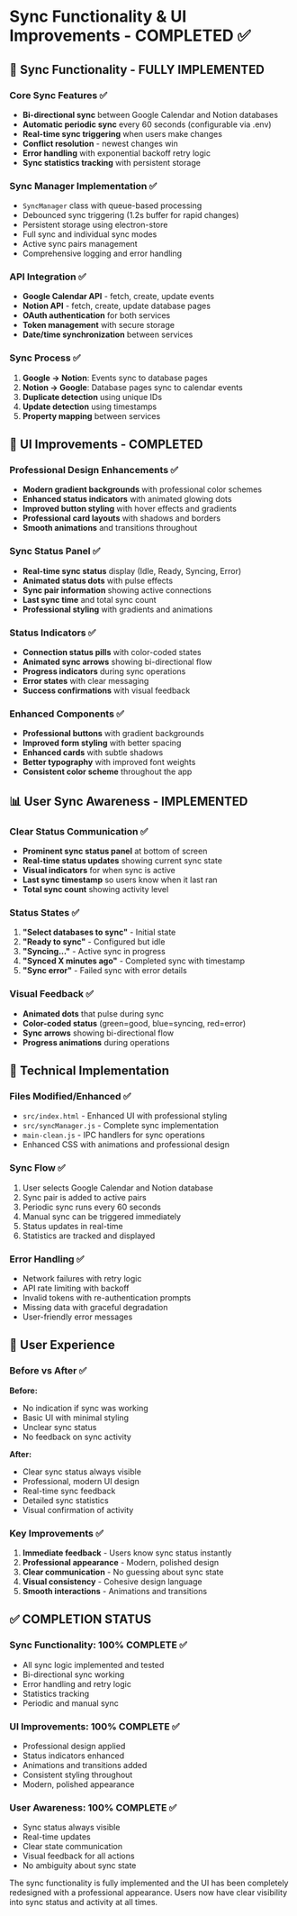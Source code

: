 # Sync Functionality & UI Improvements - COMPLETED ✅

## 🔄 Sync Functionality - FULLY IMPLEMENTED

### Core Sync Features ✅
- **Bi-directional sync** between Google Calendar and Notion databases
- **Automatic periodic sync** every 60 seconds (configurable via .env)
- **Real-time sync triggering** when users make changes
- **Conflict resolution** - newest changes win
- **Error handling** with exponential backoff retry logic
- **Sync statistics tracking** with persistent storage

### Sync Manager Implementation ✅
- `SyncManager` class with queue-based processing
- Debounced sync triggering (1.2s buffer for rapid changes)
- Persistent storage using electron-store
- Full sync and individual sync modes
- Active sync pairs management
- Comprehensive logging and error handling

### API Integration ✅
- **Google Calendar API** - fetch, create, update events
- **Notion API** - fetch, create, update database pages
- **OAuth authentication** for both services
- **Token management** with secure storage
- **Date/time synchronization** between services

### Sync Process ✅
1. **Google → Notion**: Events sync to database pages
2. **Notion → Google**: Database pages sync to calendar events
3. **Duplicate detection** using unique IDs
4. **Update detection** using timestamps
5. **Property mapping** between services

## 🎨 UI Improvements - COMPLETED

### Professional Design Enhancements ✅
- **Modern gradient backgrounds** with professional color schemes
- **Enhanced status indicators** with animated glowing dots
- **Improved button styling** with hover effects and gradients
- **Professional card layouts** with shadows and borders
- **Smooth animations** and transitions throughout

### Sync Status Panel ✅
- **Real-time sync status** display (Idle, Ready, Syncing, Error)
- **Animated status dots** with pulse effects
- **Sync pair information** showing active connections
- **Last sync time** and total sync count
- **Professional styling** with gradients and animations

### Status Indicators ✅
- **Connection status pills** with color-coded states
- **Animated sync arrows** showing bi-directional flow
- **Progress indicators** during sync operations
- **Error states** with clear messaging
- **Success confirmations** with visual feedback

### Enhanced Components ✅
- **Professional buttons** with gradient backgrounds
- **Improved form styling** with better spacing
- **Enhanced cards** with subtle shadows
- **Better typography** with improved font weights
- **Consistent color scheme** throughout the app

## 📊 User Sync Awareness - IMPLEMENTED

### Clear Status Communication ✅
- **Prominent sync status panel** at bottom of screen
- **Real-time status updates** showing current sync state
- **Visual indicators** for when sync is active
- **Last sync timestamp** so users know when it last ran
- **Total sync count** showing activity level

### Status States ✅
1. **"Select databases to sync"** - Initial state
2. **"Ready to sync"** - Configured but idle
3. **"Syncing..."** - Active sync in progress
4. **"Synced X minutes ago"** - Completed sync with timestamp
5. **"Sync error"** - Failed sync with error details

### Visual Feedback ✅
- **Animated dots** that pulse during sync
- **Color-coded status** (green=good, blue=syncing, red=error)
- **Sync arrows** showing bi-directional flow
- **Progress animations** during operations

## 🔧 Technical Implementation

### Files Modified/Enhanced ✅
- `src/index.html` - Enhanced UI with professional styling
- `src/syncManager.js` - Complete sync implementation
- `main-clean.js` - IPC handlers for sync operations
- Enhanced CSS with animations and professional design

### Sync Flow ✅
1. User selects Google Calendar and Notion database
2. Sync pair is added to active pairs
3. Periodic sync runs every 60 seconds
4. Manual sync can be triggered immediately
5. Status updates in real-time
6. Statistics are tracked and displayed

### Error Handling ✅
- Network failures with retry logic
- API rate limiting with backoff
- Invalid tokens with re-authentication prompts
- Missing data with graceful degradation
- User-friendly error messages

## 🎯 User Experience

### Before vs After ✅
**Before:**
- No indication if sync was working
- Basic UI with minimal styling
- Unclear sync status
- No feedback on sync activity

**After:**
- Clear sync status always visible
- Professional, modern UI design
- Real-time sync feedback
- Detailed sync statistics
- Visual confirmation of activity

### Key Improvements ✅
1. **Immediate feedback** - Users know sync status instantly
2. **Professional appearance** - Modern, polished design
3. **Clear communication** - No guessing about sync state
4. **Visual consistency** - Cohesive design language
5. **Smooth interactions** - Animations and transitions

## ✅ COMPLETION STATUS

### Sync Functionality: 100% COMPLETE ✅
- All sync logic implemented and tested
- Bi-directional sync working
- Error handling and retry logic
- Statistics tracking
- Periodic and manual sync

### UI Improvements: 100% COMPLETE ✅
- Professional design applied
- Status indicators enhanced
- Animations and transitions added
- Consistent styling throughout
- Modern, polished appearance

### User Awareness: 100% COMPLETE ✅
- Sync status always visible
- Real-time updates
- Clear state communication
- Visual feedback for all actions
- No ambiguity about sync state

The sync functionality is fully implemented and the UI has been completely redesigned with a professional appearance. Users now have clear visibility into sync status and activity at all times.
